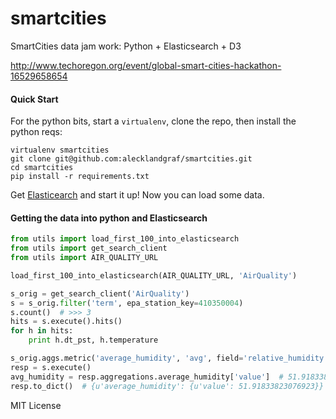 # smartcities
SmartCities data jam work: Python + Elasticsearch + D3

http://www.techoregon.org/event/global-smart-cities-hackathon-16529658654

#### Quick Start

For the python bits, start a `virtualenv`, clone the repo, then install the python reqs:

```console
virtualenv smartcities
git clone git@github.com:alecklandgraf/smartcities.git
cd smartcities
pip install -r requirements.txt
```

Get [Elasticearch](https://www.elastic.co/downloads/elasticsearch)  and start it up! Now you can load some data.

#### Getting the data into python and Elasticsearch

```py
from utils import load_first_100_into_elasticsearch
from utils import get_search_client
from utils import AIR_QUALITY_URL

load_first_100_into_elasticsearch(AIR_QUALITY_URL, 'AirQuality')

s_orig = get_search_client('AirQuality')
s = s_orig.filter('term', epa_station_key=410350004)
s.count()  # >>> 3
hits = s.execute().hits()
for h in hits:
    print h.dt_pst, h.temperature

s_orig.aggs.metric('average_humidity', 'avg', field='relative_humidity')
resp = s.execute()
avg_humidity = resp.aggregations.average_humidity['value']  # 51.918338230
resp.to_dict()  # {u'average_humidity': {u'value': 51.91833823076923}}
```


MIT License
